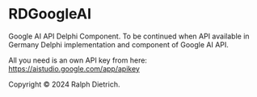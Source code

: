 # RDGoogleAI
Google AI API Delphi Component. To be continued when API available in Germany
Delphi implementation and component of Google AI API.

All you need is an own API key from here: https://aistudio.google.com/app/apikey

Copyright © 2024 Ralph Dietrich.
